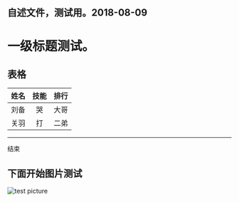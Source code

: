 ## 自述文件，测试用。2018-08-09
# 一级标题测试。
表格
---
姓名|技能|排行
---|:--:|---:
刘备|哭|大哥
关羽|打|二弟
---
结束
## 下面开始图片测试
![test picture](http://chuantu.biz/t6/355/1533805055x-1566661002.jpg "测试图片")
